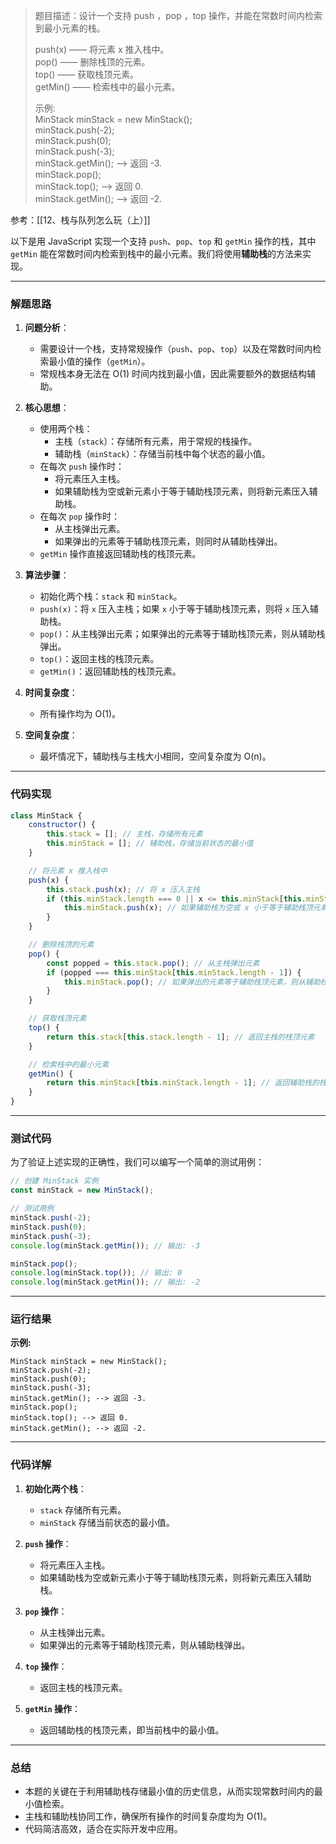 
> 题目描述：设计一个支持 push ，pop ，top 操作，并能在常数时间内检索到最小元素的栈。
> 
> push(x) —— 将元素 x 推入栈中。  
> pop() —— 删除栈顶的元素。  
> top() —— 获取栈顶元素。  
> getMin() —— 检索栈中的最小元素。
> 
> 示例:  
> MinStack minStack = new MinStack();  
> minStack.push(-2);  
> minStack.push(0);  
> minStack.push(-3);  
> minStack.getMin(); --> 返回 -3.  
> minStack.pop();  
> minStack.top(); --> 返回 0.  
> minStack.getMin(); --> 返回 -2.

参考：[[12、栈与队列怎么玩（上）]]

以下是用 JavaScript 实现一个支持 `push`、`pop`、`top` 和 `getMin` 操作的栈，其中 `getMin` 能在常数时间内检索到栈中的最小元素。我们将使用**辅助栈**的方法来实现。

---

### 解题思路

1. **问题分析**：
   - 需要设计一个栈，支持常规操作（`push`、`pop`、`top`）以及在常数时间内检索最小值的操作（`getMin`）。
   - 常规栈本身无法在 O(1) 时间内找到最小值，因此需要额外的数据结构辅助。

2. **核心思想**：
   - 使用两个栈：
     - 主栈（`stack`）：存储所有元素，用于常规的栈操作。
     - 辅助栈（`minStack`）：存储当前栈中每个状态的最小值。
   - 在每次 `push` 操作时：
     - 将元素压入主栈。
     - 如果辅助栈为空或新元素小于等于辅助栈顶元素，则将新元素压入辅助栈。
   - 在每次 `pop` 操作时：
     - 从主栈弹出元素。
     - 如果弹出的元素等于辅助栈顶元素，则同时从辅助栈弹出。
   - `getMin` 操作直接返回辅助栈的栈顶元素。

3. **算法步骤**：
   - 初始化两个栈：`stack` 和 `minStack`。
   - `push(x)`：将 `x` 压入主栈；如果 `x` 小于等于辅助栈顶元素，则将 `x` 压入辅助栈。
   - `pop()`：从主栈弹出元素；如果弹出的元素等于辅助栈顶元素，则从辅助栈弹出。
   - `top()`：返回主栈的栈顶元素。
   - `getMin()`：返回辅助栈的栈顶元素。

4. **时间复杂度**：
   - 所有操作均为 O(1)。
5. **空间复杂度**：
   - 最坏情况下，辅助栈与主栈大小相同，空间复杂度为 O(n)。

---

### 代码实现

```javascript
class MinStack {
    constructor() {
        this.stack = []; // 主栈，存储所有元素
        this.minStack = []; // 辅助栈，存储当前状态的最小值
    }

    // 将元素 x 推入栈中
    push(x) {
        this.stack.push(x); // 将 x 压入主栈
        if (this.minStack.length === 0 || x <= this.minStack[this.minStack.length - 1]) {
            this.minStack.push(x); // 如果辅助栈为空或 x 小于等于辅助栈顶元素，则压入辅助栈
        }
    }

    // 删除栈顶的元素
    pop() {
        const popped = this.stack.pop(); // 从主栈弹出元素
        if (popped === this.minStack[this.minStack.length - 1]) {
            this.minStack.pop(); // 如果弹出的元素等于辅助栈顶元素，则从辅助栈弹出
        }
    }

    // 获取栈顶元素
    top() {
        return this.stack[this.stack.length - 1]; // 返回主栈的栈顶元素
    }

    // 检索栈中的最小元素
    getMin() {
        return this.minStack[this.minStack.length - 1]; // 返回辅助栈的栈顶元素
    }
}
```

---

### 测试代码

为了验证上述实现的正确性，我们可以编写一个简单的测试用例：

```javascript
// 创建 MinStack 实例
const minStack = new MinStack();

// 测试用例
minStack.push(-2);
minStack.push(0);
minStack.push(-3);
console.log(minStack.getMin()); // 输出: -3

minStack.pop();
console.log(minStack.top()); // 输出: 0
console.log(minStack.getMin()); // 输出: -2
```

---

### 运行结果

**示例:**
```plaintext
MinStack minStack = new MinStack();
minStack.push(-2);
minStack.push(0);
minStack.push(-3);
minStack.getMin(); --> 返回 -3.
minStack.pop();
minStack.top(); --> 返回 0.
minStack.getMin(); --> 返回 -2.
```

---

### 代码详解

1. **初始化两个栈**：
   - `stack` 存储所有元素。
   - `minStack` 存储当前状态的最小值。

2. **`push` 操作**：
   - 将元素压入主栈。
   - 如果辅助栈为空或新元素小于等于辅助栈顶元素，则将新元素压入辅助栈。

3. **`pop` 操作**：
   - 从主栈弹出元素。
   - 如果弹出的元素等于辅助栈顶元素，则从辅助栈弹出。

4. **`top` 操作**：
   - 返回主栈的栈顶元素。

5. **`getMin` 操作**：
   - 返回辅助栈的栈顶元素，即当前栈中的最小值。

---

### 总结

- 本题的关键在于利用辅助栈存储最小值的历史信息，从而实现常数时间内的最小值检索。
- 主栈和辅助栈协同工作，确保所有操作的时间复杂度均为 O(1)。
- 代码简洁高效，适合在实际开发中应用。